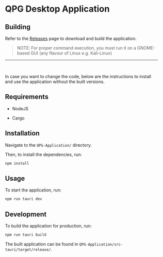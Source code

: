 # QPG Desktop Application

## Building

Refer to the [Releases](https://github.com/quantum-proximity-gateway/desktop-app/releases/tag/app-v0.1.0) page to download and build the application.

> NOTE: For proper command execution, you must run it on a GNOME-based GUI (any flavour of Linux e.g. Kali-Linux)

---

<br />

In case you want to change the code, below are the instructions to install and use the application without the built versions.

## Requirements

- NodeJS

- Cargo

## Installation

Navigate to the `QPG-Application/` directory.

Then, to install the dependencies, run:

```bash
npm install
```

## Usage

To start the application, run:

```bash
npm run tauri dev
```

## Development

To build the application for production, run:

```bash
npm run tauri build
```

The built application can be found in `QPG-Application/src-tauri/target/release/`.
